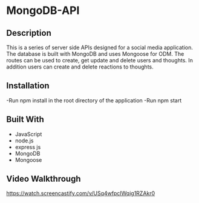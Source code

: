 # MongoDB-API

## Description

This is a series of server side APIs designed for a social media application. The database is built with MongoDB and uses Mongoose for ODM. The routes can be used to create, get update and delete users and thoughts. In addition users can create and delete reactions to thoughts.

## Installation

-Run npm install in the root directory of the application
-Run npm start

## Built With

- JavaScript
- node.js
- express js
- MongoDB
- Mongoose

## Video Walkthrough

https://watch.screencastify.com/v/USq4wfpcIWqig1RZAkr0
